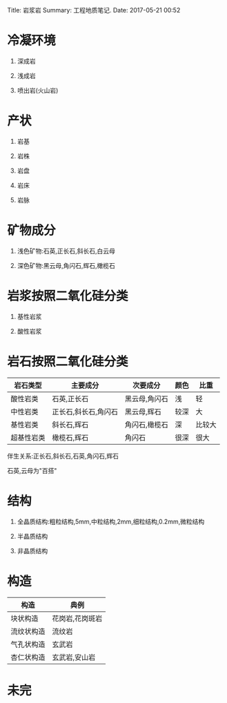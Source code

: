 Title: 岩浆岩
Summary: 工程地质笔记.
Date: 2017-05-21 00:52

# 冷凝环境

1. 深成岩

1. 浅成岩

1. 喷出岩(火山岩)

# 产状

1. 岩基

1. 岩株

1. 岩盘

1. 岩床

1. 岩脉

# 矿物成分

1. 浅色矿物:石英,正长石,斜长石,白云母

1. 深色矿物:黑云母,角闪石,辉石,橄榄石

# 岩浆按照二氧化硅分类

1. 基性岩浆

1. 酸性岩浆

# 岩石按照二氧化硅分类

岩石类型|主要成分|次要成分|颜色|比重|
-|-|-|-|-
酸性岩类|石英,正长石|黑云母,角闪石|浅|轻|
中性岩类|正长石,斜长石,角闪石|黑云母,辉石|较深|大
基性岩类|斜长石,辉石|角闪石,橄榄石|深|比较大
超基性岩类|橄榄石,辉石|角闪石|很深|很大

伴生关系:正长石,斜长石,石英,角闪石,辉石

石英,云母为"百搭"

# 结构

1. 全晶质结构:粗粒结构,5mm,中粒结构,2mm,细粒结构,0.2mm,微粒结构

1. 半晶质结构

1. 非晶质结构

# 构造

构造|典例
-|-
块状构造|花岗岩,花岗斑岩
流纹状构造|流纹岩
气孔状构造|玄武岩
杏仁状构造|玄武岩,安山岩

# 未完

